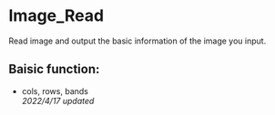 # Image_Read
Read image and output the basic information of the image you input.

Baisic function:
---
+ cols, rows, bands<br/>
*2022/4/17 updated*
